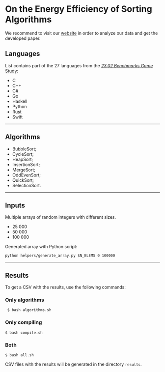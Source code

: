 # On the Energy Efficiency of Sorting Algorithms

We recommend to visit our [website](https://miguelamm42-sortingalgorithmsbenchmark-home-ans0i8.streamlit.app/) in order to analyze our data and get the developed paper.

## Languages

List contains part of the 27 languages from the [*23.02 Benchmarks Game* Study](https://benchmarksgame-team.pages.debian.net/benchmarksgame/index.html):

- C
- C++ 
- C#
- Go
- Haskell 
- Python
- Rust
- Swift

-----------

## Algorithms

- BubbleSort;
- CycleSort;
- HeapSort;
- InsertionSort;
- MergeSort;
- OddEvenSort;
- QuickSort;
- SelectionSort.

----------

## Inputs

Multiple arrays of random integers with different sizes.

- 25 000
- 50 000
- 100 000

Generated array with Python script:

`python helpers/generate_array.py $N_ELEMS 0 100000`

------------

## Results

To get a CSV with the results, use the following commands:

### Only algorithms

```  $ bash algorithms.sh ```

### Only compiling

``` $ bash compile.sh ```

### Both

``` $ bash all.sh ```

CSV files with the results will be generated in the directory `results`.
